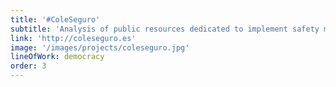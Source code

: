 ```yaml
---
title: '#ColeSeguro'
subtitle: 'Analysis of public resources dedicated to implement safety measures in the schools of Spain during COVID.'
link: 'http://coleseguro.es'
image: '/images/projects/coleseguro.jpg'
lineOfWork: democracy
order: 3
---
```

